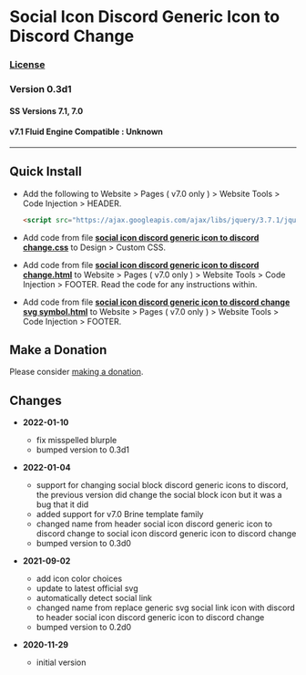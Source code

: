 # Social Icon Discord Generic Icon to Discord Change

### [License][99]

### Version 0.3d1

#### SS Versions 7.1, 7.0

#### v7.1 Fluid Engine Compatible : Unknown

---

## Quick Install

* Add the following to Website > Pages ( v7.0 only ) > Website Tools > Code
  Injection > HEADER.
  
  ```html
  <script src="https://ajax.googleapis.com/ajax/libs/jquery/3.7.1/jquery.min.js"></script>
  ```
  
* Add code from file
  **[social icon discord generic icon to discord change.css](social%20icon%20discord%20generic%20icon%20to%20discord%20change.css#L1)**
  to Design > Custom CSS.
  
* Add code from file
  **[social icon discord generic icon to discord change.html](social%20icon%20discord%20generic%20icon%20to%20discord%20change.html#L1)**
  to Website > Pages ( v7.0 only ) > Website Tools > Code Injection > FOOTER.
  Read the code for any instructions within.
  
* Add code from file
  **[social icon discord generic icon to discord change svg symbol.html](social%20icon%20discord%20generic%20icon%20to%20discord%20change%20svg%20symbol.html#L1)**
  to Website > Pages ( v7.0 only ) > Website Tools > Code Injection > FOOTER.

## Make a Donation

Please consider
[making a donation](https://github.com/tomsWebConsulting/twcsl#make-a-donation).

## Changes

* **2022-01-10**

  * fix misspelled blurple
  * bumped version to 0.3d1
  
* **2022-01-04**

  * support for changing social block discord generic icons to discord, the
    previous version did change the social block icon but it was a bug that it
    did
  * added support for v7.0 Brine template family
  * changed name from header social icon discord generic icon to discord change
    to social icon discord generic icon to discord change
  * bumped version to 0.3d0
  
* **2021-09-02**

  * add icon color choices
  * update to latest official svg
  * automatically detect social link
  * changed name from replace generic svg social link icon with discord to
    header social icon discord generic icon to discord change
  * bumped version to 0.2d0
  
* **2020-11-29**

  * initial version

[99]: https://github.com/tomsWebConsulting/twcsl/blob/main/LICENSE.txt#L1
